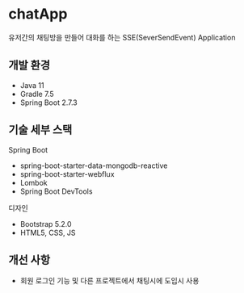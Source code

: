# chatApp

유저간의 채팅방을 만들어 대화를 하는 SSE(SeverSendEvent) Application

## 개발 환경

* Java 11
* Gradle 7.5
* Spring Boot 2.7.3

## 기술 세부 스택

Spring Boot

* spring-boot-starter-data-mongodb-reactive
* spring-boot-starter-webflux
* Lombok
* Spring Boot DevTools

디자인 

* Bootstrap 5.2.0
* HTML5, CSS, JS

## 개선 사항

* 회원 로그인 기능 및 다른 프로젝트에서 채팅시에 도입시 사용
